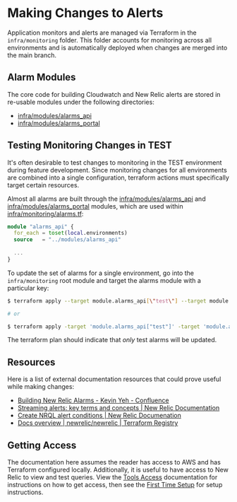 # Making Changes to Alerts

Application monitors and alerts are managed via Terraform in the `infra/monitoring` folder. This folder accounts for monitoring across all environments and is automatically deployed when changes are merged into the main branch.

## Alarm Modules

The core code for building Cloudwatch and New Relic alerts are stored in re-usable modules under the following directories:

- [infra/modules/alarms_api](../../infra/modules/alarms_api)
- [infra/modules/alarms_portal](../../infra/modules/alarms_portal)

## Testing Monitoring Changes in TEST

It's often desirable to test changes to monitoring in the TEST environment during feature development. Since monitoring changes for all environments are combined into a single configuration, terraform actions must specifically target certain resources.

Almost all alarms are built through the [infra/modules/alarms_api](../../infra/modules/alarms_api) and [infra/modules/alarms_portal](../../infra/modules/alarms_portal) modules, which are used within [infra/monitoring/alarms.tf](../../infra/monitoring/alarms.tf):

```tf
module "alarms_api" {
  for_each = toset(local.environments)
  source   = "../modules/alarms_api"
  
  ...
}
```

To update the set of alarms for a single environment, go into the `infra/monitoring` root module and target the alarms module with a particular key:

```sh
$ terraform apply --target module.alarms_api[\"test\"] --target module.alarms_portal[\"test\"]

# or

$ terraform apply -target 'module.alarms_api["test"]' -target 'module.alarms_portal["test"]'
```

The terraform plan should indicate that _only_ test alarms will be updated.

## Resources

Here is a list of external documentation resources that could prove useful while making changes:

- [Building New Relic Alarms - Kevin Yeh - Confluence](https://lwd.atlassian.net/wiki/spaces/~127922489/pages/1406468351/Building+New+Relic+Alarms)
- [Streaming alerts: key terms and concepts | New Relic Documentation](https://docs.newrelic.com/docs/alerts-applied-intelligence/new-relic-alerts/get-started/streaming-alerts-key-terms-concepts/)
- [Create NRQL alert conditions | New Relic Documenation](https://docs.newrelic.com/docs/alerts-applied-intelligence/new-relic-alerts/alert-conditions/create-nrql-alert-conditions/)
- [Docs overview | newrelic/newrelic | Terraform Registry](https://registry.terraform.io/providers/newrelic/newrelic/latest/docs)

## Getting Access

The documentation here assumes the reader has access to AWS and has Terraform configured locally. Additionally, it is useful to have access to New Relic to view and test queries. View the [Tools Access](https://lwd.atlassian.net/wiki/spaces/DD/pages/142049579/Tools+Access) documentation for instructions on how to get access, then see the [First Time Setup](./1-first-time-setup.md) for setup instructions.
